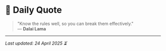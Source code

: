 # 📜 Daily Quote

> "Know the rules well, so you can break them effectively."  
> — **Dalai Lama**

---

_Last updated: 24 April 2025 ⏳_
